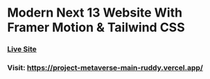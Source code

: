 # Modern Next 13 Website With Framer Motion & Tailwind CSS

### [Live Site](https://project-metaverse-main-ruddy.vercel.app/)
### Visit: https://project-metaverse-main-ruddy.vercel.app/

